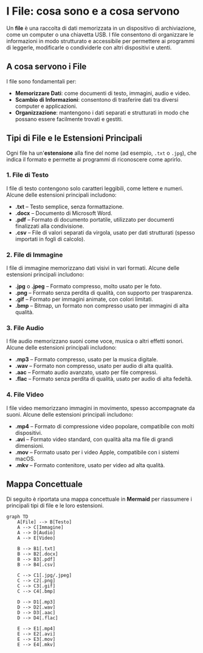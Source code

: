 # I File: cosa sono e a cosa servono

Un **file** è una raccolta di dati memorizzata in un dispositivo di archiviazione, come un computer o una chiavetta USB. I file consentono di organizzare le informazioni in modo strutturato e accessibile per permettere ai programmi di leggerle, modificarle o condividerle con altri dispositivi e utenti.

## A cosa servono i File

I file sono fondamentali per:
- **Memorizzare Dati**: come documenti di testo, immagini, audio e video.
- **Scambio di Informazioni**: consentono di trasferire dati tra diversi computer e applicazioni.
- **Organizzazione**: mantengono i dati separati e strutturati in modo che possano essere facilmente trovati e gestiti.

## Tipi di File e le Estensioni Principali

Ogni file ha un'**estensione** alla fine del nome (ad esempio, `.txt` o `.jpg`), che indica il formato e permette ai programmi di riconoscere come aprirlo.

### 1. File di Testo

I file di testo contengono solo caratteri leggibili, come lettere e numeri. Alcune delle estensioni principali includono:
- **.txt** – Testo semplice, senza formattazione.
- **.docx** – Documento di Microsoft Word.
- **.pdf** – Formato di documento portatile, utilizzato per documenti finalizzati alla condivisione.
- **.csv** – File di valori separati da virgola, usato per dati strutturati (spesso importati in fogli di calcolo).

### 2. File di Immagine

I file di immagine memorizzano dati visivi in vari formati. Alcune delle estensioni principali includono:
- **.jpg** o **.jpeg** – Formato compresso, molto usato per le foto.
- **.png** – Formato senza perdita di qualità, con supporto per trasparenza.
- **.gif** – Formato per immagini animate, con colori limitati.
- **.bmp** – Bitmap, un formato non compresso usato per immagini di alta qualità.

### 3. File Audio

I file audio memorizzano suoni come voce, musica o altri effetti sonori. Alcune delle estensioni principali includono:
- **.mp3** – Formato compresso, usato per la musica digitale.
- **.wav** – Formato non compresso, usato per audio di alta qualità.
- **.aac** – Formato audio avanzato, usato per file compressi.
- **.flac** – Formato senza perdita di qualità, usato per audio di alta fedeltà.

### 4. File Video

I file video memorizzano immagini in movimento, spesso accompagnate da suoni. Alcune delle estensioni principali includono:
- **.mp4** – Formato di compressione video popolare, compatibile con molti dispositivi.
- **.avi** – Formato video standard, con qualità alta ma file di grandi dimensioni.
- **.mov** – Formato usato per i video Apple, compatibile con i sistemi macOS.
- **.mkv** – Formato contenitore, usato per video ad alta qualità.

## Mappa Concettuale

Di seguito è riportata una mappa concettuale in **Mermaid** per riassumere i principali tipi di file e le loro estensioni.

```mermaid
graph TD
    A[File] --> B[Testo]
    A --> C[Immagine]
    A --> D[Audio]
    A --> E[Video]

    B --> B1[.txt]
    B --> B2[.docx]
    B --> B3[.pdf]
    B --> B4[.csv]

    C --> C1[.jpg/.jpeg]
    C --> C2[.png]
    C --> C3[.gif]
    C --> C4[.bmp]

    D --> D1[.mp3]
    D --> D2[.wav]
    D --> D3[.aac]
    D --> D4[.flac]

    E --> E1[.mp4]
    E --> E2[.avi]
    E --> E3[.mov]
    E --> E4[.mkv]
```
